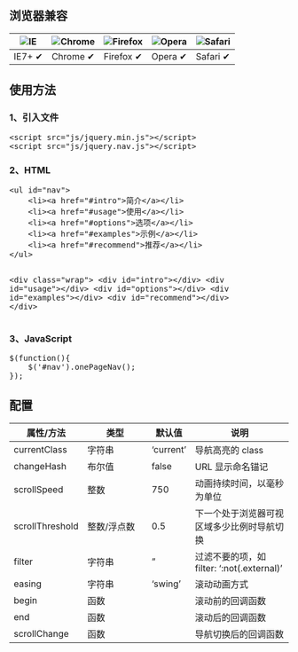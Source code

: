 <h2>浏览器兼容</h2>
<table class="browsers">
<thead>
<tr>
<th><img title="IE" src="http://cdn.dowebok.com/global/ie.png" alt="IE"></th>
<th><img title="Chrome" src="http://cdn.dowebok.com/global/chrome.png" alt="Chrome"></th>
<th><img title="Firefox" src="http://cdn.dowebok.com/global/firefox.png" alt="Firefox"></th>
<th><img title="Opera" src="http://cdn.dowebok.com/global/opera.png" alt="Opera"></th>
<th><img title="Safari" src="http://cdn.dowebok.com/global/safari.png" alt="Safari"></th>
</tr>
</thead>
<tbody>
<tr>
<td>IE7+ ✔</td>
<td>Chrome ✔</td>
<td>Firefox ✔</td>
<td>Opera ✔</td>
<td>Safari ✔</td>
</tr>
</tbody>
</table>
<h2>使用方法</h2>
<h3>1、引入文件</h3>
<pre class="brush:xml">&lt;script src="js/jquery.min.js"&gt;&lt;/script&gt;
&lt;script src="js/jquery.nav.js"&gt;&lt;/script&gt;</pre>
<h3>2、HTML</h3>
<pre class="brush:xml">&lt;ul id="nav"&gt;
    &lt;li&gt;&lt;a href="#intro"&gt;简介&lt;/a&gt;&lt;/li&gt;
    &lt;li&gt;&lt;a href="#usage"&gt;使用&lt;/a&gt;&lt;/li&gt;
    &lt;li&gt;&lt;a href="#options"&gt;选项&lt;/a&gt;&lt;/li&gt;
    &lt;li&gt;&lt;a href="#examples"&gt;示例&lt;/a&gt;&lt;/li&gt;
    &lt;li&gt;&lt;a href="#recommend"&gt;推荐&lt;/a&gt;&lt;/li&gt;
&lt;/ul&gt;

&lt;div class="wrap"&gt;
    &lt;div id="intro"&gt;&lt;/div&gt;
    &lt;div id="usage"&gt;&lt;/div&gt;
    &lt;div id="options"&gt;&lt;/div&gt;
    &lt;div id="examples"&gt;&lt;/div&gt;
    &lt;div id="recommend"&gt;&lt;/div&gt;
&lt;/div&gt;</pre>
<h3>3、JavaScript</h3>
<pre class="brush:js">$(function(){
&nbsp;&nbsp; &nbsp;$('#nav').onePageNav();
});</pre>
<h2>配置</h2>
<table class="table">
<thead>
<tr>
<th>属性/方法</th>
<th width="100px">类型</th>
<th>默认值</th>
<th>说明</th>
</tr>
</thead>
<tbody>
<tr>
<td>currentClass</td>
<td>字符串</td>
<td>‘current’</td>
<td>导航高亮的 class</td>
</tr>
<tr>
<td>changeHash</td>
<td>布尔值</td>
<td>false</td>
<td>URL 显示命名锚记</td>
</tr>
<tr>
<td>scrollSpeed</td>
<td>整数</td>
<td>750</td>
<td>动画持续时间，以毫秒为单位</td>
</tr>
<tr>
<td>scrollThreshold</td>
<td>整数/浮点数</td>
<td>0.5</td>
<td>下一个处于浏览器可视区域多少比例时导航切换</td>
</tr>
<tr>
<td>filter</td>
<td>字符串</td>
<td>”</td>
<td>过滤不要的项，如 filter: ‘:not(.external)’</td>
</tr>
<tr>
<td>easing</td>
<td>字符串</td>
<td>‘swing’</td>
<td>滚动动画方式</td>
</tr>
<tr>
<td>begin</td>
<td>函数</td>
<td></td>
<td>滚动前的回调函数</td>
</tr>
<tr>
<td>end</td>
<td>函数</td>
<td></td>
<td>滚动后的回调函数</td>
</tr>
<tr>
<td>scrollChange</td>
<td>函数</td>
<td></td>
<td>导航切换后的回调函数</td>
</tr>
</tbody>
</table>
